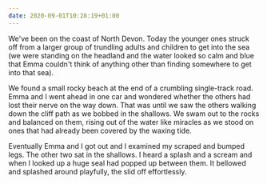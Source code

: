 ```yaml
---
date: 2020-09-01T10:28:19+01:00
---
```


We've been on the coast of North Devon. Today the younger ones struck off from a larger group of trundling adults and children to get into the sea (we were standing on the headland and the water looked so calm and blue that Emma couldn't think of anything other than finding somewhere to get into that sea).

We found a small rocky beach at the end of a crumbling single-track road. Emma and I went ahead in one car and wondered whether the others had lost their nerve on the way down. That was until we saw the others walking down the cliff path as we bobbed in the shallows. We swam out to the rocks and balanced on them, rising out of the water like miracles as we stood on ones that had already been covered by the waxing tide.

Eventually Emma and I got out and I examined my scraped and bumped legs. The other two sat in the shallows. I heard a splash and a scream and when I looked up a huge seal had popped up between them. It bellowed and splashed around playfully, the slid off effortlessly.
